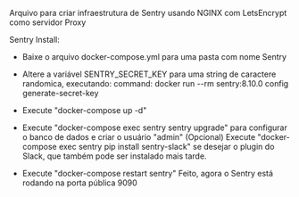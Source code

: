 Arquivo para criar infraestrutura de Sentry usando NGINX com LetsEncrypt como servidor Proxy

Sentry Install:

- Baixe o arquivo docker-compose.yml para uma pasta com nome Sentry
- Altere a variável SENTRY_SECRET_KEY para uma string de caractere randomica, executando:
  command: docker run --rm sentry:8.10.0 config generate-secret-key

- Execute "docker-compose up -d"
- Execute "docker-compose exec sentry sentry upgrade" para configurar o banco de dados e criar o usuário "admin"
    (Opcional) Execute "docker-compose exec sentry pip install sentry-slack" se desejar o plugin do Slack, que também pode ser instalado mais tarde.
- Execute "docker-compose restart sentry"
  Feito, agora o Sentry está rodando na porta pública 9090

